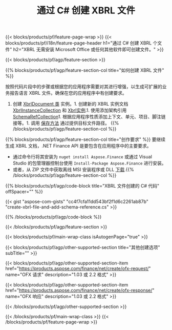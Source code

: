 ﻿---
title: 通过 C# 创建 XBRL 文件
description: XBRL 文件创建的示例代码。使用 API 示例代码在基于 .NET 的应用程序中生成批处理 XBRL 文件。 
url: /zh/net/create/xbrl/
family: finance
platformtag: net
feature: create
informat: XBRL
outformat: 
otherformats: 
---
{{< blocks/products/pf/feature-page-wrap >}}
{{< blocks/products/pf/i18n/feature-page-header h1="通过 C# 创建 XBRL 个文件" h2="XBRL 无需安装 Microsoft Office 或任何其他软件即可创建文件。" >}}

{{< blocks/products/pf/agp/feature-section >}}

{{% blocks/products/pf/agp/feature-section-col title="如何创建 XBRL 文件" %}}

按照代码片段中的步骤或根据您的应用程序需要对其进行增强，以生成可扩展的业务报告语言 XBRL 文件。确保在您的应用程序中有创建要求。

1. 创建 [XbrlDocument 类](https://apireference.aspose.com/finance/net/aspose.finance.xbrl/xbrldocument) 实例。1. 创建新的 XBRL 实例文档 [XbrlInstanceCollection](https://apireference.aspose.com/finance/net/aspose.finance.xbrl/xbrlinstancecollection) 和 [Xbrl实例](https://apireference.aspose.com/finance/net/aspose.finance.xbrl/xbrlinstance).1. 使用添加架构引用 [SchemaRefCollection](https://apireference.aspose.com/finance/net/aspose.finance.xbrl/schemarefcollection)1. 根据应用程序性质添加上下文、单元、项目、脚注链接等。1. 调用 [保存方法](https://apireference.aspose.com/finance/net/aspose.finance.xbrl.xbrldocument/save/methods/1) 通过提供目标文件路径。
{{% /blocks/products/pf/agp/feature-section-col %}}

{{% blocks/products/pf/agp/feature-section-col title="创作要求" %}}
要继续生成 XBRL 文档，.NET Finance API 是要包含在应用程序中的主要要求。 
- 通过命令行将其安装为 ```nuget install Aspose.Finance``` 或通过 Visual Studio 的包管理器控制台使用 ```Install-Package Aspose.Finance``` 进行安装。
- 或者，从 ZIP 文件中获取离线 MSI 安装程序或 DLL [下载](https://downloads.aspose.com/finance/net).{{% /blocks/products/pf/agp/feature-section-col %}}

{{% blocks/products/pf/agp/code-block title="XBRL 文件创建的 C# 代码" offSpacer="" %}}

{{< gist "aspose-com-gists" "cc4f7cfa11dd543bf2f1d6c2261ab87b" "create-xbrl-file-and-add-schema-reference.cs" >}}

{{% /blocks/products/pf/agp/code-block %}}

{{< /blocks/products/pf/agp/feature-section >}}

{{< blocks/products/pf/main-wrap-class isAutogenPage="true" >}}

{{< blocks/products/pf/agp/other-supported-section title="其他创建选项" subTitle="" >}}

{{< blocks/products/pf/agp/other-supported-section-item href="https://products.aspose.com/finance/net/create/ofx-request/" name="OFX 请求" description="1.03 或 2.2 格式" >}}

{{< blocks/products/pf/agp/other-supported-section-item href="https://products.aspose.com/finance/net/create/ofx-response/" name="OFX 响应" description="1.03 或 2.2 格式" >}}

{{< /blocks/products/pf/agp/other-supported-section >}}

{{< /blocks/products/pf/main-wrap-class >}}
{{< /blocks/products/pf/feature-page-wrap >}}